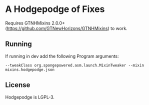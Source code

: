 # A Hodgepodge of Fixes

Requires GTNHMixins 2.0.0+ (https://github.com/GTNewHorizons/GTNHMixins) to work.

## Running

If running in dev add the following Program arguments: 
```
--tweakClass org.spongepowered.asm.launch.MixinTweaker --mixin mixins.hodgepodge.json
```

## License

Hodgepodge is LGPL-3.
